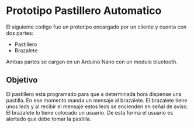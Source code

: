 # Prototipo Pastillero Automatico

El siguiente codigo fue un prototipo encargado por un cliente y cuenta con dos partes:

- Pastillero
- Brazalete

Ambas partes se cargan en un Arduino Nano con un modulo bluetooth.

## Objetivo

El pastillero esta programado para que a determinada hora dispense una pastilla. En ese momento manda un mensaje al brazalete. El brazalete tiene unos leds y al recibir el mensaje estos leds se encienden en señal de aviso. El brazalete lo tiene colocado un usuario. De esta forma el usuario es alertado que debe tomar la pastilla.
